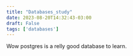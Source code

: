 ```yaml
---
title: "Databases_study"
date: 2023-08-20T14:32:43-03:00
draft: False
tags: ['databases']
---
```


Wow postgres is a relly good database to learn.

